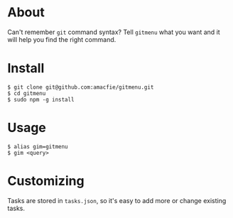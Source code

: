 # About

Can't remember `git` command syntax?
Tell `gitmenu` what you want and it will help you find the right command.

# Install

    $ git clone git@github.com:amacfie/gitmenu.git
    $ cd gitmenu
    $ sudo npm -g install

# Usage

    $ alias gim=gitmenu
    $ gim <query>

# Customizing

Tasks are stored in `tasks.json`, so it's easy to add more or change existing
tasks.

